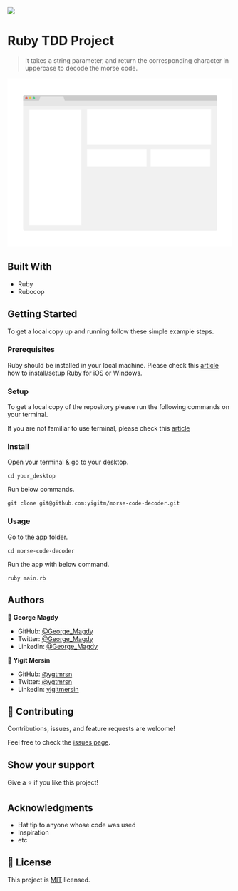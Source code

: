 ![](https://img.shields.io/badge/Microverse-blueviolet)

# Ruby TDD Project

> It takes a string parameter, and return the corresponding character in uppercase to decode the morse code.

![](app_screenshot.png)

## Built With

- Ruby
- Rubocop

## Getting Started

To get a local copy up and running follow these simple example steps.

### Prerequisites

Ruby should be installed in your local machine. Please check this [article](https://rubyonrails.org/) how to install/setup Ruby for iOS or Windows.

### Setup

To get a local copy of the repository please run the following commands on your terminal.

If you are not familiar to use terminal, please check this [article](https://www.theodinproject.com/courses/web-development-101/lessons/command-line-basics-web-development-101)

### Install

Open your terminal & go to your desktop.

```
cd your_desktop
```

Run below commands.

```
git clone git@github.com:yigitm/morse-code-decoder.git
```

### Usage

Go to the app folder.

```
cd morse-code-decoder
```

Run the app with below command.

```
ruby main.rb
```

## Authors

👤 **George Magdy**

- GitHub: [@George_Magdy](https://github.com/gemmen29)
- Twitter: [@George_Magdy](https://twitter.com/georgtriple1)
- LinkedIn: [@George_Magdy](https://www.linkedin.com/in/george-magdy-840/)

👤 **Yigit Mersin**

- GitHub: [@ygtmrsn](https://github.com/ygtmrsn)
- Twitter: [@ygtmrsn](https://twitter.com/ygtmrsn)
- LinkedIn: [yigitmersin](linkedin.com/in/yigitmersin)

## 🤝 Contributing

Contributions, issues, and feature requests are welcome!

Feel free to check the [issues page](https://github.com/yigitm/morse-code-decoder/issues).

## Show your support

Give a ⭐️ if you like this project!

## Acknowledgments

- Hat tip to anyone whose code was used
- Inspiration
- etc

## 📝 License

This project is [MIT](./MIT.md) licensed.
